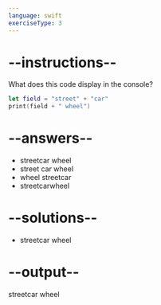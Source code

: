 ```yaml
---
language: swift
exerciseType: 3
---
```


# --instructions--

What does this code display in the console?
```swift
let field = "street" + "car"
print(field + " wheel")
```

# --answers--

- streetcar wheel
- street car wheel
- wheel streetcar
- streetcarwheel

# --solutions--

- streetcar wheel
# --output--

streetcar wheel
